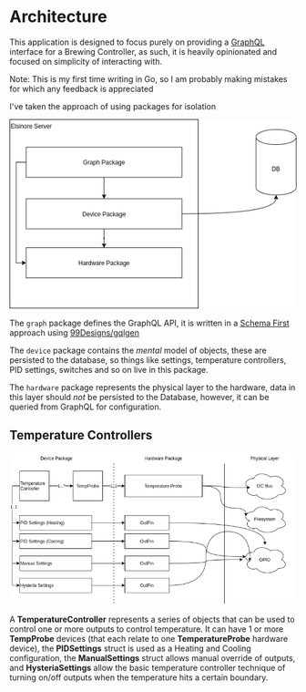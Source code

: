# Architecture

This application is designed to focus purely on providing a [GraphQL](https://graphql.org/learn/) interface for a Brewing Controller, as such, it is heavily opinionated and focused on simplicity of interacting with.

Note: This is my first time writing in Go, so I am probably making mistakes for which any feedback is appreciated

I've taken the approach of using packages for isolation

![Arch](files/architecture.drawio.png)

The `graph` package defines the GraphQL API, it is written in a [Schema First](https://blog.logrocket.com/code-first-vs-schema-first-development-graphql/) approach using [99Designs/gqlgen](https://github.com/99designs/gqlgen)

The `device` package contains the *mental* model of objects, these are persisted to the database, so things like settings, temperature controllers, PID settings, switches and so on live in this package.

The `hardware` package represents the physical layer to the hardware, data in this layer should *not* be persisted to the Database, however, it can be queried from GraphQL for configuration.

## Temperature Controllers

![Diagram](files/temperature_controller.drawio.png)

A **TemperatureController** represents a series of objects that can be used to control one or more outputs to control temperature. It can have 1 or more **TempProbe** devices (that each relate to one **TemperatureProbe** hardware device), the **PIDSettings** struct is used as a Heating and Cooling configuration, the **ManualSettings** struct allows manual override of outputs, and **HysteriaSettings** allow the basic temperature controller technique of turning on/off outputs when the temperature hits a certain boundary.
